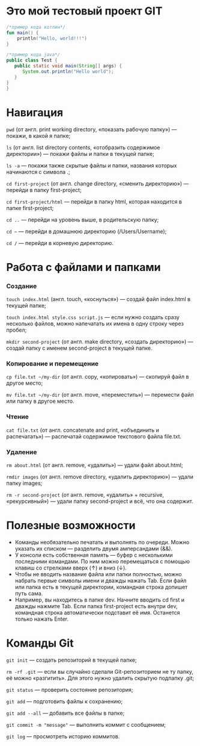 # Это мой тестовый проект GIT

```kotlin
/*пример кода котлин*/
fun main() {
    println("Hello, world!!!")
}
```


```java
/*пример кода java*/
public class Test {
   public static void main(String[] args) {                          
      System.out.println("Hello world");   
   }
}
}
```

# Навигация
```pwd``` (от англ. print working directory, «показать рабочую папку») — покажи, в какой я папке;

```ls``` (от англ. list directory contents, «отобразить содержимое директории») — покажи файлы и папки в текущей папке;

```ls -a``` — покажи также скрытые файлы и папки, названия которых начинаются с символа .;

```cd first-project``` (от англ. change directory, «сменить директорию») — перейди в папку first-project;

```cd first-project/html``` — перейди в папку html, которая находится в папке first-project;

```cd ..``` — перейди на уровень выше, в родительскую папку;

```cd ~``` — перейди в домашнюю директорию (/Users/Username);

```cd /``` — перейди в корневую директорию.

# Работа с файлами и папками

### Создание

```touch index.html``` (англ. touch, «коснуться») — создай файл index.html в текущей папке;

```touch index.html style.css script.js``` — если нужно создать сразу несколько файлов, можно напечатать их имена в одну строку через пробел;

```mkdir second-project``` (от англ. make directory, «создать директорию») — создай папку с именем second-project в текущей папке.

### Копирование и перемещение

```cp file.txt ~/my-dir``` (от англ. copy, «копировать») — скопируй файл в другое место;

```mv file.txt ~/my-dir``` (от англ. move, «переместить») — перемести файл или папку в другое место.

### Чтение

```cat file.txt``` (от англ. concatenate and print, «объединить и распечатать») — распечатай содержимое текстового файла file.txt.

### Удаление

```rm about.html``` (от англ. remove, «удалить») — удали файл about.html;

```rmdir images``` (от англ. remove directory, «удалить директорию») — удали папку images;

```rm -r second-project``` (от англ. remove, «удалить» + recursive, «рекурсивный») — удали папку second-project и всё, что она содержит.

# Полезные возможности
- Команды необязательно печатать и выполнять по очереди. Можно указать их списком — разделить двумя амперсандами (&&).
- У консоли есть собственная память — буфер с несколькими последними командами. По ним можно перемещаться с помощью клавиш со стрелками вверх (↑) и вниз (↓).
- Чтобы не вводить название файла или папки полностью, можно набрать первые символы имени и дважды нажать Tab. Если файл или папка есть в текущей директории, командная строка допишет путь сама.
- Например, вы находитесь в папке dev. Начните вводить cd first и дважды нажмите Tab. Если папка first-project есть внутри dev, командная строка автоматически подставит её имя. Останется только нажать Enter.

# Команды Git

```git init``` — создать репозиторий в текущей папке;

```rm -rf .git``` — если вы случайно сделали Git-репозиторием не ту папку, её можно «разгитить». Для этого нужно удалить скрытую подпапку .git;

```git status``` — проверить состояние репозитория;

```git add``` — подготовить файлы к сохранению;

```git add --all``` — добавить все файлы в папке;

```git commit -m "message"``` — выполнить коммит с сообщением;

```git log``` — просмотреть историю коммитов.
